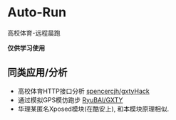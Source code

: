 # Auto-Run
高校体育-远程晨跑

**仅供学习使用**

## 同类应用/分析

* 高校体育HTTP接口分析 [spencercjh/gxtyHack](https://github.com/spencercjh/gxtyHack)
* 通过模拟GPS模仿跑步 [RyuBAI/GXTY](https://github.com/RyuBAI/GXTY)
* 华理某匿名Xposed模块(在酷安上), 和本模块原理相似.
